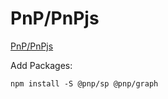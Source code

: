 # PnP/PnPjs

[PnP/PnPjs](https://pnp.github.io/pnpjs/)

Add Packages:

```
npm install -S @pnp/sp @pnp/graph
```